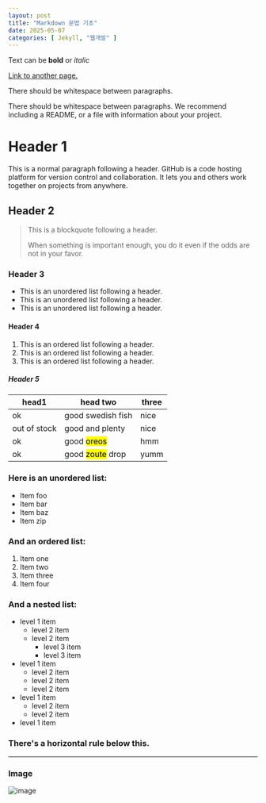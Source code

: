 ```yaml
---
layout: post
title: "Markdown 문법 기초"
date: 2025-05-07
categories: [ Jekyll, "웹개발" ]
---
```


Text can be **bold** or *italic*

[Link to another page.](https://www.snu.ac.kr/)

There should be whitespace between paragraphs.

There should be whitespace between paragraphs. We recommend including a README, or a file with information about your project.

# Header 1

This is a normal paragraph following a header. GitHub is a code hosting platform for version control and collaboration. It lets you and others work together on projects from anywhere.

## Header 2

> This is a blockquote following a header.  
>  
> When something is important enough, you do it even if the odds are not in your favor.

### Header 3

- This is an unordered list following a header.
- This is an unordered list following a header.
- This is an unordered list following a header.

#### Header 4

1. This is an ordered list following a header.
2. This is an ordered list following a header.
3. This is an ordered list following a header.

##### Header 5

| head1       | head two         | three |
|-------------|------------------|--------|
| ok          | good swedish fish| nice   |
| out of stock| good and plenty  | nice   |
| ok          | good <mark>oreos</mark>       | hmm    |
| ok          | good <mark>zoute</mark> drop  | yumm   |

### Here is an unordered list:

- Item foo  
- Item bar  
- Item baz  
- Item zip  

### And an ordered list:

1. Item one  
2. Item two  
3. Item three  
4. Item four  

### And a nested list:

- level 1 item  
  - level 2 item  
  - level 2 item  
    - level 3 item  
    - level 3 item  
- level 1 item  
  - level 2 item  
  - level 2 item  
  - level 2 item  
- level 1 item  
  - level 2 item  
  - level 2 item 
- level 1 item

### There's a horizontal rule below this.

---

### Image

![image](https://sumin-park-teaching.github.io/assets/img/mint-chocolate-chip-ice-cream.jpg)
